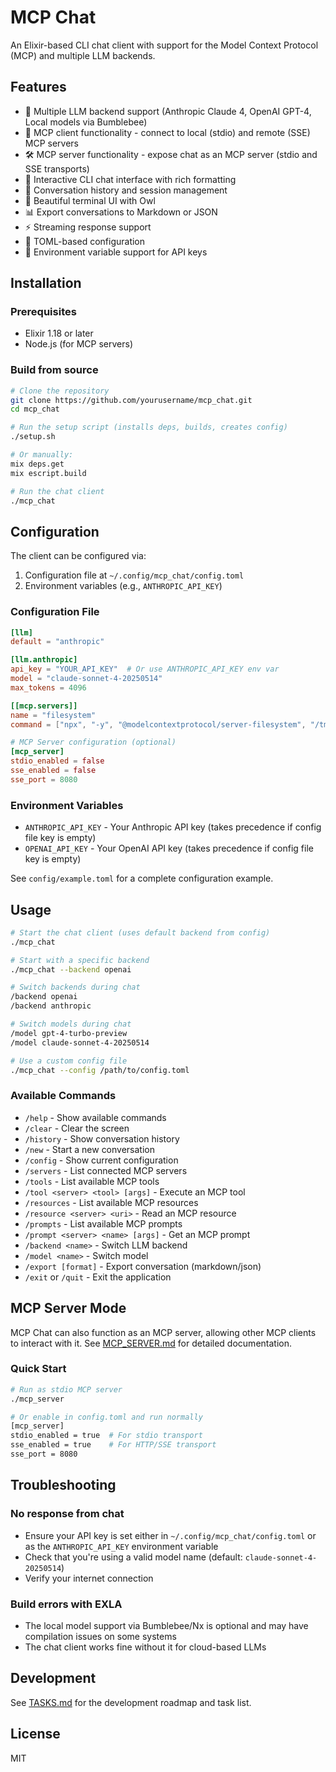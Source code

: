 # MCP Chat

An Elixir-based CLI chat client with support for the Model Context Protocol (MCP) and multiple LLM backends.

## Features

- 🤖 Multiple LLM backend support (Anthropic Claude 4, OpenAI GPT-4, Local models via Bumblebee)
- 🔌 MCP client functionality - connect to local (stdio) and remote (SSE) MCP servers
- 🛠️ MCP server functionality - expose chat as an MCP server (stdio and SSE transports)
- 💬 Interactive CLI chat interface with rich formatting
- 📝 Conversation history and session management
- 🎨 Beautiful terminal UI with Owl
- 📊 Export conversations to Markdown or JSON
- ⚡ Streaming response support
- 🔧 TOML-based configuration
- 🔑 Environment variable support for API keys

## Installation

### Prerequisites

- Elixir 1.18 or later
- Node.js (for MCP servers)

### Build from source

```bash
# Clone the repository
git clone https://github.com/yourusername/mcp_chat.git
cd mcp_chat

# Run the setup script (installs deps, builds, creates config)
./setup.sh

# Or manually:
mix deps.get
mix escript.build

# Run the chat client
./mcp_chat
```

## Configuration

The client can be configured via:
1. Configuration file at `~/.config/mcp_chat/config.toml`
2. Environment variables (e.g., `ANTHROPIC_API_KEY`)

### Configuration File

```toml
[llm]
default = "anthropic"

[llm.anthropic]
api_key = "YOUR_API_KEY"  # Or use ANTHROPIC_API_KEY env var
model = "claude-sonnet-4-20250514"
max_tokens = 4096

[[mcp.servers]]
name = "filesystem"
command = ["npx", "-y", "@modelcontextprotocol/server-filesystem", "/tmp"]

# MCP Server configuration (optional)
[mcp_server]
stdio_enabled = false
sse_enabled = false
sse_port = 8080
```

### Environment Variables

- `ANTHROPIC_API_KEY` - Your Anthropic API key (takes precedence if config file key is empty)
- `OPENAI_API_KEY` - Your OpenAI API key (takes precedence if config file key is empty)

See `config/example.toml` for a complete configuration example.

## Usage

```bash
# Start the chat client (uses default backend from config)
./mcp_chat

# Start with a specific backend
./mcp_chat --backend openai

# Switch backends during chat
/backend openai
/backend anthropic

# Switch models during chat
/model gpt-4-turbo-preview
/model claude-sonnet-4-20250514

# Use a custom config file
./mcp_chat --config /path/to/config.toml
```

### Available Commands

- `/help` - Show available commands
- `/clear` - Clear the screen
- `/history` - Show conversation history
- `/new` - Start a new conversation
- `/config` - Show current configuration
- `/servers` - List connected MCP servers
- `/tools` - List available MCP tools
- `/tool <server> <tool> [args]` - Execute an MCP tool
- `/resources` - List available MCP resources  
- `/resource <server> <uri>` - Read an MCP resource
- `/prompts` - List available MCP prompts
- `/prompt <server> <name> [args]` - Get an MCP prompt
- `/backend <name>` - Switch LLM backend
- `/model <name>` - Switch model
- `/export [format]` - Export conversation (markdown/json)
- `/exit` or `/quit` - Exit the application

## MCP Server Mode

MCP Chat can also function as an MCP server, allowing other MCP clients to interact with it. See [MCP_SERVER.md](MCP_SERVER.md) for detailed documentation.

### Quick Start

```bash
# Run as stdio MCP server
./mcp_server

# Or enable in config.toml and run normally
[mcp_server]
stdio_enabled = true  # For stdio transport
sse_enabled = true    # For HTTP/SSE transport
sse_port = 8080
```

## Troubleshooting

### No response from chat
- Ensure your API key is set either in `~/.config/mcp_chat/config.toml` or as the `ANTHROPIC_API_KEY` environment variable
- Check that you're using a valid model name (default: `claude-sonnet-4-20250514`)
- Verify your internet connection

### Build errors with EXLA
- The local model support via Bumblebee/Nx is optional and may have compilation issues on some systems
- The chat client works fine without it for cloud-based LLMs

## Development

See [TASKS.md](TASKS.md) for the development roadmap and task list.

## License

MIT

